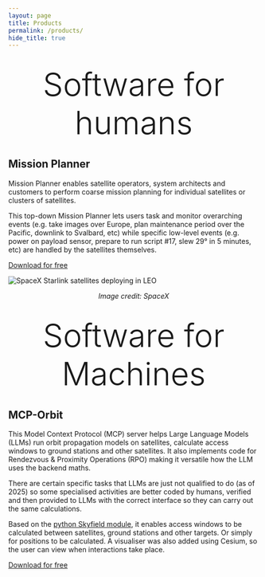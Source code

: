 ```yaml
---
layout: page
title: Products
permalink: /products/
hide_title: true
---
```


<div style="font-size: 64px; font-weight: 300; margin: 2rem 0; text-align: center;">Software for humans</div>

## Mission Planner

Mission Planner enables satellite operators, system architects and customers to perform coarse mission planning for individual satellites or clusters of satellites. 

This top-down Mission Planner lets users task and monitor overarching events (e.g. take images over Europe, plan maintenance period over the Pacific, downlink to Svalbard, etc) while specific low-level events (e.g. power on payload sensor, prepare to run script #17, slew 29° in 5 minutes, etc) are handled by the satellites themselves.

[Download for free](https://github.com/BuildASpacePro/OpenPlan)

![SpaceX Starlink satellites deploying in LEO](/assets/images/satellitedeploy.jpg)

<div style="text-align: center;"><em>Image credit: SpaceX</em></div>



<div style="font-size: 64px; font-weight: 300; margin: 2rem 0; text-align: center;">Software for Machines</div>

## MCP-Orbit

This Model Context Protocol (MCP) server helps Large Language Models (LLMs) run orbit propagation models on satellites, calculate access windows to ground stations and other satellites. It also implements code for Rendezvous & Proximity Operations (RPO) making it versatile how the LLM uses the backend maths.

There are certain specific tasks that LLMs are just not qualified to do (as of 2025) so some specialised activities are better coded by humans, verified and then provided to LLMs with the correct interface so they can carry out the same calculations. 

Based on the [python Skyfield module](https://rhodesmill.org/skyfield/), it enables access windows to be calculated between satellites, ground stations and other targets. Or simply for positions to be calculated. A visualiser was also added using Cesium, so the user can view when interactions take place.

[Download for free](https://github.com/BuildASpacePro/Orbit-MCP)